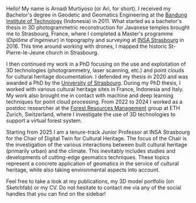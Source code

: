 Hello! My name is Arnadi Murtiyoso (or Ari, for short). I received my Bachelor's degree in Geodetic and Geomatics Engineering at the [Bandung Institute of Technology](https://itb.ac.id/) (Indonesia) in 2011. What started as a bachelor's thesis in 3D photogrammetric reconstruction for Javanese temples brought me to Strasbourg, France, where I completed a Master's programme (_Diplôme d'ingénieur_) in topography and surveying at [INSA Strasbourg](http://www.insa-strasbourg.fr/) in 2016. This time around working with drones, I mapped the historic St-Pierre-le-Jeune church in Strasbourg. 

I then continued my work in a PhD focusing on the use and exploitation of 3D technologies (photogrammetry, laser scanning, etc.) and point clouds for cultural heritage documentation. I defended my thesis in 2020 and was awarded a PhD by the [University of Strasbourg](https://www.unistra.fr/). During my PhD thesis, I worked with various cultural heritage sites in France, Indonesia and Italy. My work also brought me in contact with machine and deep learning techniques for point cloud processing. From 2022 to 2024 I worked as a postdoc researcher at the <a href="https://form.ethz.ch/" target="_blank">Forest Resources Management</a> group at ETH Zurich, Switzerland, where I investigate the use of 3D technologies to support a virtual forest system.

Starting from 2025 I am a tenure-track Junior Professor at INSA Strasbourg for the Chair of Digital Twin for Cultural Heritage. The focus of the Chair is the investigation of the various interactions between built cultural heritage (primarily urban) and the climate. This inevitably includes studies and developments of cutting-edge geomatics techniques. These topics represent a concrete application of geomatics in the service of cultural heritage, while also taking environmental aspects into account. 

Feel free to take a look at my publications, my 3D model portfolio (on Sketchfab) or my CV. Do not hesitate to contact me via any of the social handles that you can find on the sidebar! 
